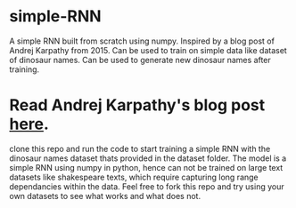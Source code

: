 # simple-RNN
A simple RNN built from scratch using numpy. Inspired by a blog post of Andrej Karpathy from 2015. Can be used to train on simple data like dataset of dinosaur names. Can be used to generate new dinosaur names after training.
# Read Andrej Karpathy's blog post [here](http://karpathy.github.io/2015/05/21/rnn-effectiveness/).
clone this repo and run the code to start training a simple RNN with the dinosaur names dataset thats provided in the dataset folder.
The model is a simple RNN using numpy in python, hence can not be trained on large text datasets like shakespeare texts, which require capturing long range dependancies within the data. Feel free to fork this repo and try using your own datasets to see what works and what does not.
